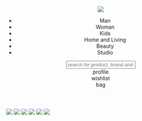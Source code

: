 <!DOCTYPE html>
<html>

<head>
  <meta charset="utf-8">
  <meta name="viewport" content="width=device-width">
  <title>Online Shopping for Women, Men, Kids Fashion & Lifestyle - Myntra</title>
  <link href="style.css" rel="stylesheet" type="text/css" />
  <link href="utils.css" rel="stylesheet" type="text/css" />
</head>

<body>
  <header class="container">
    <nav class = "flex space-between">
      <div class ="left flex items-center"></div> 
  <img src = "https://constant.myntassets.com/web/assets/img/logo_2021.png"/>
      <ul class ="flex items-center justify-center uppercase semibold">
         <li>Man</li>
         <li>Woman</li>
         <li>Kids</li>
         <li>Home and Living</li>
         <li>Beauty</li>
         <li>Studio</li>
      </ul>

   <div class ="right flex items-center">
         <input class="search" placeholder= "search for product, brand and more"class=" desktop searchbar"value=""data-reactid="904">
         <div class="profile mx-2">profile</div>
         <div class="wishlist mx-2">wishlist</div>
         <div class="bag mx-2">bag</div>
       </div>
    </nav>
  </header>
  <section class="container section1">
  <img class="homeImg" src="home.png.png"/>
  <img class="homeImg" src="img.png.png"/>
  <img class="homeImg" src="ayush2.png.png"/>
  <img class="homeImg" src="ayush3.png.png"/>
  <img class ="homeImg" src="home 2.png.png"/>
  <img class ="homeImg" src="home3.png.png"/>

  </section>
  <script src="script.js"></script>
</body>

</html>
